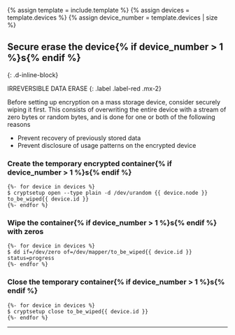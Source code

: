 {% assign template = include.template %}
{% assign devices = template.devices %}
{% assign device_number = template.devices | size %}

## Secure erase the device{% if device_number > 1 %}s{% endif %}
{: .d-inline-block}

IRREVERSIBLE DATA ERASE
{: .label .label-red .mx-2}

Before setting up encryption on a mass storage device, consider securely wiping it first. This consists of overwriting the entire device with a stream of zero bytes or random bytes, and is done for one or both of the following reasons

- Prevent recovery of previously stored data
- Prevent disclosure of usage patterns on the encrypted device

### Create the temporary encrypted container{% if device_number > 1 %}s{% endif %}
```
{%- for device in devices %}
$ cryptsetup open --type plain -d /dev/urandom {{ device.node }} to_be_wiped{{ device.id }}
{%- endfor %}
```

### Wipe the container{% if device_number > 1 %}s{% endif %} with zeros
```
{%- for device in devices %}
$ dd if=/dev/zero of=/dev/mapper/to_be_wiped{{ device.id }} status=progress
{%- endfor %}
```

### Close the temporary container{% if device_number > 1 %}s{% endif %}
```
{%- for device in devices %}
$ cryptsetup close to_be_wiped{{ device.id }}
{%- endfor %}
```

---

